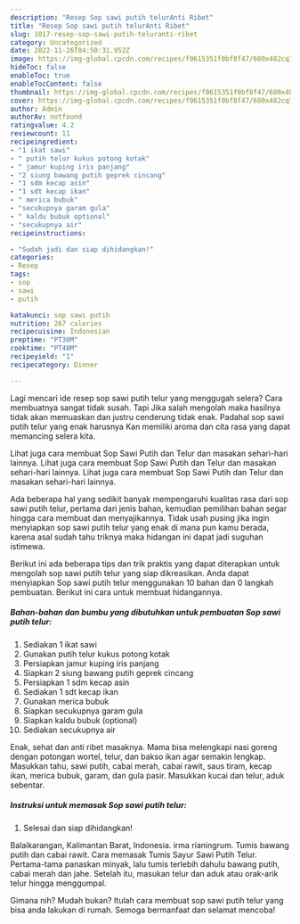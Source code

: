 ```yaml
---
description: "Resep Sop sawi putih telurAnti Ribet"
title: "Resep Sop sawi putih telurAnti Ribet"
slug: 1017-resep-sop-sawi-putih-teluranti-ribet
category: Uncategorized
date: 2022-11-26T04:50:31.952Z
image: https://img-global.cpcdn.com/recipes/f0615351f0bf8f47/680x482cq70/sop-sawi-putih-telur-foto-resep-utama.jpg
hideToc: false
enableToc: true
enableTocContent: false
thumbnail: https://img-global.cpcdn.com/recipes/f0615351f0bf8f47/680x482cq70/sop-sawi-putih-telur-foto-resep-utama.jpg
cover: https://img-global.cpcdn.com/recipes/f0615351f0bf8f47/680x482cq70/sop-sawi-putih-telur-foto-resep-utama.jpg
author: Admin
authorAv: notfound
ratingvalue: 4.2
reviewcount: 11
recipeingredient:
- "1 ikat sawi"
- " putih telur kukus potong kotak"
- " jamur kuping iris panjang"
- "2 siung bawang putih geprek cincang"
- "1 sdm kecap asin"
- "1 sdt kecap ikan"
- " merica bubuk"
- "secukupnya garam gula"
- " kaldu bubuk optional"
- "secukupnya air"
recipeinstructions:

- "Sudah jadi dan siap dihidangkan!"
categories:
- Resep
tags:
- sop
- sawi
- putih

katakunci: sop sawi putih 
nutrition: 267 calories
recipecuisine: Indonesian
preptime: "PT30M"
cooktime: "PT48M"
recipeyield: "1"
recipecategory: Dinner

---
```



Lagi mencari ide resep sop sawi putih telur yang menggugah selera? Cara membuatnya sangat tidak susah. Tapi Jika salah mengolah maka hasilnya tidak akan memuaskan dan justru cenderung tidak enak. Padahal sop sawi putih telur yang enak harusnya Kan memiliki aroma dan cita rasa yang dapat memancing selera kita.


Lihat juga cara membuat Sop Sawi Putih dan Telur dan masakan sehari-hari lainnya. Lihat juga cara membuat Sop Sawi Putih dan Telur dan masakan sehari-hari lainnya. Lihat juga cara membuat Sop Sawi Putih dan Telur dan masakan sehari-hari lainnya.

Ada beberapa hal yang sedikit banyak mempengaruhi kualitas rasa dari sop sawi putih telur, pertama dari jenis bahan, kemudian pemilihan bahan segar hingga cara membuat dan menyajikannya. Tidak usah pusing jika ingin menyiapkan sop sawi putih telur yang enak di mana pun kamu berada, karena asal sudah tahu triknya maka hidangan ini dapat jadi suguhan istimewa.


Berikut ini ada beberapa tips dan trik praktis yang dapat diterapkan untuk mengolah sop sawi putih telur yang siap dikreasikan. Anda dapat menyiapkan Sop sawi putih telur menggunakan 10 bahan dan 0 langkah pembuatan. Berikut ini cara untuk membuat hidangannya.

<!--inarticleads1-->

##### Bahan-bahan dan bumbu yang dibutuhkan untuk pembuatan Sop sawi putih telur:

1. Sediakan 1 ikat sawi
1. Gunakan  putih telur kukus potong kotak
1. Persiapkan  jamur kuping iris panjang
1. Siapkan 2 siung bawang putih geprek cincang
1. Persiapkan 1 sdm kecap asin
1. Sediakan 1 sdt kecap ikan
1. Gunakan  merica bubuk
1. Siapkan secukupnya garam gula
1. Siapkan  kaldu bubuk (optional)
1. Sediakan secukupnya air


Enak, sehat dan anti ribet masaknya. Mama bisa melengkapi nasi goreng dengan potongan wortel, telur, dan bakso ikan agar semakin lengkap. Masukkan tahu, sawi putih, cabai merah, cabai rawit, saus tiram, kecap ikan, merica bubuk, garam, dan gula pasir. Masukkan kucai dan telur, aduk sebentar. 

<!--inarticleads2-->

##### Instruksi untuk memasak Sop sawi putih telur:


1. Selesai dan siap dihidangkan!

Balaikarangan, Kalimantan Barat, Indonesia. irma rianingrum. Tumis bawang putih dan cabai rawit. Cara memasak Tumis Sayur Sawi Putih Telur. Pertama-tama panaskan minyak, lalu tumis terlebih dahulu bawang putih, cabai merah dan jahe. Setelah itu, masukan telur dan aduk atau orak-arik telur hingga menggumpal. 

Gimana nih? Mudah bukan? Itulah cara membuat sop sawi putih telur yang bisa anda lakukan di rumah. Semoga bermanfaat dan selamat mencoba!
